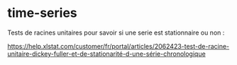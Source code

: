 # time-series

Tests de racines unitaires pour savoir si une serie est stationnaire ou non :

https://help.xlstat.com/customer/fr/portal/articles/2062423-test-de-racine-unitaire-dickey-fuller-et-de-stationarité-d-une-série-chronologique

